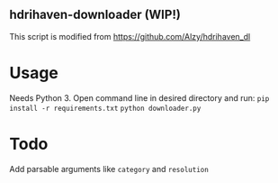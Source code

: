 ## hdrihaven-downloader (WIP!)

This script is modified from https://github.com/Alzy/hdrihaven_dl

# Usage
Needs Python 3.
Open command line in desired directory and run:
`pip install -r requirements.txt`
`python downloader.py`

# Todo
Add parsable arguments like `category` and `resolution`